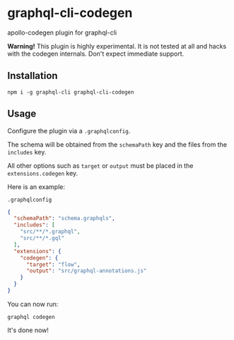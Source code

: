 # graphql-cli-codegen

apollo-codegen plugin for graphql-cli

**Warning!** This plugin is highly experimental. It is not tested at all and hacks with the codegen internals. Don't expect immediate support.

## Installation

```
npm i -g graphql-cli graphql-cli-codegen
```

## Usage

Configure the plugin via a `.graphqlconfig`.

The schema will be obtained from the `schemaPath` key and the files from the `includes` key.

All other options such as `target` or `output` must be placed in the `extensions.codegen` key.

Here is an example:

`.graphqlconfig`
```json
{
  "schemaPath": "schema.graphqls",
  "includes": [
    "src/**/*.graphql",
    "src/**/*.gql"
  ],
  "extensions": {
    "codegen": {
      "target": "flow",
      "output": "src/graphql-annotations.js"
    }
  }
}
```

You can now run:
```
graphql codegen
```

It's done now!
